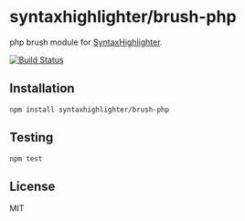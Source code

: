 # syntaxhighlighter/brush-php

php brush module for [SyntaxHighlighter](https://github.com/syntaxhighlighter).

[![Build Status](https://travis-ci.org/alexgorbatchev/brush-php.svg)](https://travis-ci.org/alexgorbatchev/brush-php)

## Installation

    npm install syntaxhighlighter/brush-php

## Testing

    npm test

## License

MIT
